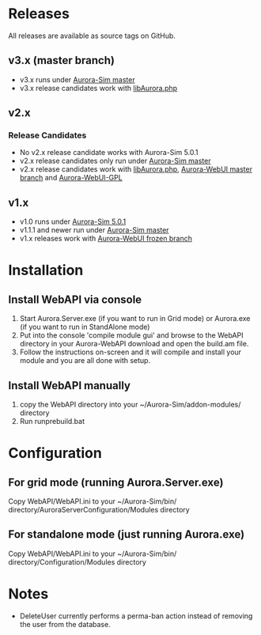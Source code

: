 # Releases
All releases are available as source tags on GitHub.

## v3.x (master branch)
* v3.x runs under [Aurora-Sim master](https://github.com/aurora-sim/Aurora-Sim/tree/master)
* v3.x release candidates work with [libAurora.php](https://github.com/aurora-sim/libAurora.php/tree/WebAPI-v3)

## v2.x

### Release Candidates
* No v2.x release candidate works with Aurora-Sim 5.0.1
* v2.x release candidates only run under [Aurora-Sim master](https://github.com/aurora-sim/Aurora-Sim/tree/master)
* v2.x release candidates work with [libAurora.php](https://github.com/aurora-sim/libAurora.php/tree/master), [Aurora-WebUI master branch](https://github.com/aurora-sim/Aurora-WebUI/tree/master) and [Aurora-WebUI-GPL](https://github.com/SignpostMarv/Aurora-WebUI-GPL)

## v1.x
* v1.0 runs under [Aurora-Sim 5.0.1](https://github.com/aurora-sim/Aurora-Sim/downloads)
* v1.1.1 and newer run under [Aurora-Sim master](https://github.com/aurora-sim/Aurora-Sim/tree/master)
* v1.x releases work with [Aurora-WebUI frozen branch](https://github.com/aurora-sim/Aurora-WebUI/tree/frozen)


# Installation

## Install WebAPI via console
1. Start Aurora.Server.exe (if you want to run in Grid mode) or Aurora.exe (if you want to run in StandAlone mode)
2. Put into the console 'compile module gui' and browse to the WebAPI directory in your Aurora-WebAPI download and open the build.am file.
3. Follow the instructions on-screen and it will compile and install your module and you are all done with setup.

## Install WebAPI manually
1. copy the WebAPI directory into your ~/Aurora-Sim/addon-modules/ directory
2. Run runprebuild.bat

# Configuration

## For grid mode (running Aurora.Server.exe)
Copy WebAPI/WebAPI.ini to your ~/Aurora-Sim/bin/ directory/AuroraServerConfiguration/Modules directory

## For standalone mode (just running Aurora.exe)
Copy WebAPI/WebAPI.ini to your ~/Aurora-Sim/bin/ directory/Configuration/Modules directory

# Notes

* DeleteUser currently performs a perma-ban action instead of removing the user from the database.
